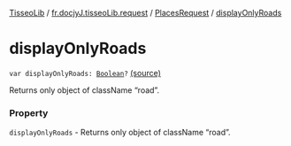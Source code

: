 [TisseoLib](../../index.md) / [fr.docjyJ.tisseoLib.request](../index.md) / [PlacesRequest](index.md) / [displayOnlyRoads](./display-only-roads.md)

# displayOnlyRoads

`var displayOnlyRoads: `[`Boolean`](https://kotlinlang.org/api/latest/jvm/stdlib/kotlin/-boolean/index.html)`?` [(source)](https://github.com/docjyJ/TisseoLib/tree/master/src/main/kotlin/fr/docjyJ/tisseoLib/request/PlacesRequest.kt#L43)

Returns only object of className “road”.

### Property

`displayOnlyRoads` - Returns only object of className “road”.